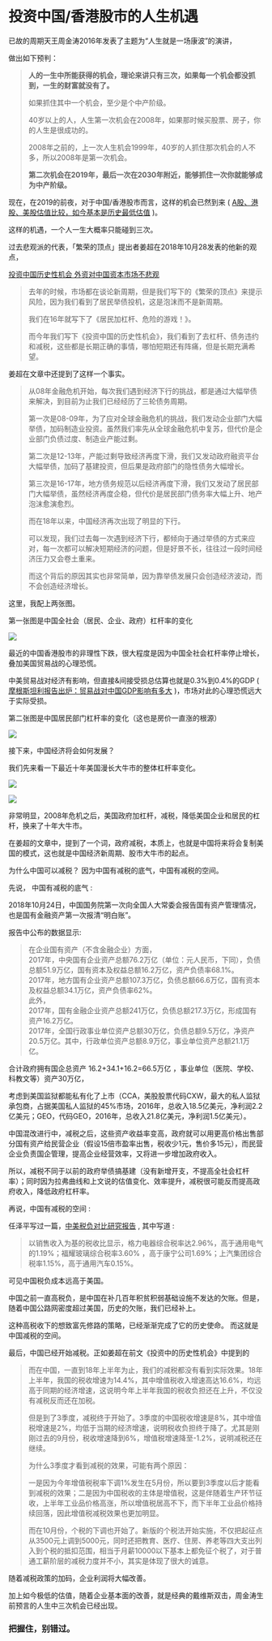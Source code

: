 # 投资中国/香港股市的人生机遇
已故的周期天王周金涛2016年发表了主题为“人生就是一场康波”的演讲，

做出如下预判：

> **人的一生中所能获得的机会，理论来讲只有三次，如果每一个机会都没抓到，一生的财富就没有了。**
> 
> 如果抓住其中一个机会，至少是个中产阶级。
> 
> 40岁以上的人，人生第一次机会在2008年，如果那时候买股票、房子，你的人生是很成功的。
> 
> 2008年之前的，上一次人生机会1999年，40岁的人抓住那次机会的人不多，所以2008年是第一次机会。
> 
> **第二次机会在2019年，最后一次在2030年附近，能够抓住一次你就能够成为中产阶级。**

现在，在2019的前夜，对于中国/香港股市而言，这样的机会已然到来 ( [A股、港股、美股估值比较，如今基本是历史最低估值](http://t.cn/EZ1HqOH) )。

这样的机遇，一个人一生大概率只能碰到三次。

过去悲观派的代表，「繁荣的顶点」提出者姜超在2018年10月28发表的他新的观点，

[投资中国历史性机会 外资对中国资本市场不悲观](https://finance.sina.com.cn/stock/stockptd/2018-10-28/doc-ihnaivxp8178512.shtml)

> 去年的时候，市场都在谈论新周期，但是我们写下的《繁荣的顶点》来提示风险，因为我们看到了居民举债投机，这是泡沫而不是新周期。
> 
> 我们在16年就写下了《居民加杠杆、危险的游戏！》。  
>   
> 而今年我们写下《投资中国的历史性机会》，我们看到了去杠杆、债务违约和减税，这些都是长期正确的事情，哪怕短期还有阵痛，但是长期充满希望。

姜超在文章中还提到了这样一个事实。

> 从08年金融危机开始，每次我们遇到经济下行的挑战，都是通过大幅举债来解决，到目前为止我们已经经历了三轮债务周期。
> 
> 第一次是08-09年，为了应对全球金融危机的挑战，我们发动企业部门大幅举债，加码制造业投资。虽然我们率先从全球金融危机中复苏，但代价是企业部门负债过度、制造业产能过剩。
> 
> 第二次是12-13年，产能过剩导致经济再度下滑，我们又发动政府融资平台大幅举债，加码了基建投资，但后果是政府部门的隐性债务大幅增长。
> 
> 第三次是16-17年，地方债务规范以后经济再度下滑，我们又发动了居民部门大幅举债，虽然经济再度企稳，但代价是居民部门债务率大幅上升、地产泡沫愈演愈烈。
> 
> 而在18年以来，中国经济再次出现了明显的下行。
> 
> 可以发现，我们过去每一次遇到经济下行，都倾向于通过举债的方式来应对，每一次都可以解决短期经济的问题，但是好景不长，往往过一段时间经济压力又会卷土重来。
> 
> 而这个背后的原因其实也非常简单，因为靠举债发展只会创造经济波动，而不会创造经济增长。

这里，我配上两张图。

第一张图是中国全社会（居民、企业、政府）杠杆率的变化

![](https://p.gu321.com/20181029095723.png)

最近的中国香港股市的非理性下跌，很大程度是因为中国全社会杠杆率停止增长，叠加美国贸易战的心理恐慌。

中美贸易战对经济有影响，但直接&间接受损总估算也就是0.3%到0.4%的GDP ( [摩根斯坦利报告出炉：贸易战对中国GDP影响有多大](http://t.cn/RgzpQp5) )，市场对此的心理恐慌远大于实际受损。

第二张图是中国居民部门杠杆率的变化（这也是房价一直涨的根源）

![](https://p.gu321.com/20181029095835.png)

接下来，中国经济将会如何发展？

我们先来看一下最近十年美国漫长大牛市的整体杠杆率变化。

![](https://p.gu321.com/20181029100039.png)

![](https://p.gu321.com/20181029101052.png)

非常明显，2008年危机之后，美国政府加杠杆，减税，降低美国企业和居民的杠杆，换来了十年大牛市。

在姜超的文章中，提到了一个词，政府减税，本质上，也就是中国将来将会复制美国的模式，这也就是中国经济新周期、股市大牛市的起点。

为什么中国可以减税？ 因为中国有减税的底气，中国有减税的空间。

先说， 中国有减税的底气 :

2018年10月24日，中国国务院第一次向全国人大常委会报告国有资产管理情况，也是国有金融资产第一次报清“明白账”。

报告中公布的数据显示:

> 在企业国有资产（不含金融企业）方面，  
> 2017年，中央国有企业资产总额76.2万亿（单位：元人民币，下同），负债总额51.9万亿，国有资本及权益总额16.2万亿，资产负债率68.1%。  
> 2017年，地方国有企业资产总额107.3万亿，负债总额66.6万亿，国有资本及权益总额34.1万亿，资产负债率62%。  
> 此外，  
> 2017年，国有金融企业资产总额241万亿，负债总额217.3万亿，形成国有资产16.2万亿。  
> 2017年，全国行政事业单位资产总额30万亿，负债总额9.5万亿，净资产20.5万亿。其中，行政单位资产总额8.9万亿，事业单位资产总额21.1万亿。

合计政府拥有国企总资产 16.2+34.1+16.2=66.5万亿 ，事业单位（医院、学校、科教文等）资产30万亿，

考虑到美国监狱都能私有化了上市（CCA，美股股票代码CXW，最大的私人监狱承包商，占据美国私人监狱的45%市场，2016年，总收入18.5亿美元，净利润2.2亿美元；GEO，代码GEO，2016年，总收入21.8亿美元，净利润1.5亿美元）。

中国混改进行中，减税之后，这些资产收益率变高，政府就可以用更高价格出售部分国有资产给民营企业（假设15倍市盈率出售，税收少1元，售价多15元），而民营企业负责国企管理，提高企业经营效率，又将进一步增加政府收入。

所以，减税不同于以前的政府举债搞基建（没有新增开支，不提高全社会杠杆率）；同时因为拉弗曲线和上文说的估值变化、效率提升，减税很可能反而提高政府收入，降低政府杠杆率。

再说，中国有减税的空间 :

任泽平写过一篇，[中美税负对比研究报告](https://zhuanlan.zhihu.com/p/31799776) , 其中写道 :

> 以销售收入为基的税收比显示，格力电器综合税率达2.96%，高于通用电气的1.19%；福耀玻璃综合税率3.60% ，高于康宁公司1.69%；上汽集团综合税率1.15%，高于通用汽车0.15%。

可见中国税负成本远高于美国。

中国之前一直高税负，是中国在补几百年积贫积弱基础设施不发达的欠账。但是，随着中国公路网密度超过美国，历史的欠账，我们已经补上。

这种高税收下的想致富先修路的策略，已经渐渐完成了它的历史使命。 而这就是中国减税的空间。

最后，中国已经开始减税。正如姜超在前文《投资中的历史性机会》中提到的

> 而在中国，一直到18年上半年为止，我们的减税都没有看到实际效果。18年上半年，我国的税收增速为14.4%，其中增值税收入增速高达16.6%，均远高于同期的经济增速，这说明今年上半年我国的税收负担还在上升，不仅没有减税反而还在加税。
> 
> 但是到了3季度，减税终于开始了。3季度的中国税收增速是8%，其中增值税增速是2%，均低于当期的经济增速，说明税收负担终于降了。尤其是刚刚过去的9月份，税收增速降到6%，增值税增速降至-1.2%，说明减税还在继续。
> 
> 为什么3季度才看到减税的效果，可能有两个原因：
> 
> 一是因为今年增值税税率下调1%发生在5月份，所以要到3季度以后才能看到减税的效果；二是因为中国税收的主体是增值税，这是伴随着生产环节征收，上半年工业品价格高涨，所以增值税居高不下，而下半年工业品价格持续回落，因此增值税减税效果也更加明显。
> 
> 而在10月份，个税的下调也开始了。新版的个税法开始实施，不仅把起征点从3500元上调到5000元，同时还把教育、医疗、住房、养老等四大支出列入到个税的抵扣范围，相当于月薪10000以下基本上都免征个税了，对于普通工薪阶层的减税力度并不小，其实是体现了很大的诚意。

随着减税政策的加码，企业利润将大幅改善。

加上如今极低的估值，随着企业基本面的改善，就是经典的戴维斯双击，周金涛生前预言的人生中三次机会已经出现。

### 把握住，别错过。